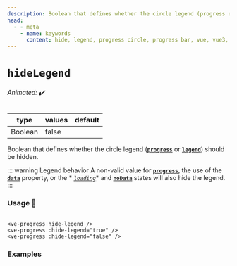 ```yaml
---
description: Boolean that defines whether the circle legend (progress or legend) should be hidden.
head:
  - - meta
    - name: keywords
      content: hide, legend, progress circle, progress bar, vue, vue3, vuejs, vue.js
---
```


# `hideLegend`

###### Animated: ✔️

| type    | values | default |
|---------|--------|---------|
| Boolean | false  |         |

Boolean that defines whether the circle legend (**[`progress`](progress.md)** or **[`legend`](legend.md)**) should be
hidden.

::: warning Legend behavior
A non-valid value for **[`progress`](progress.md)**, the use of the **[`data`](data.md)** property, or the *
*[`loading`](loading.md)** and **[`noData`](nodata.md)** states will also hide the legend.
:::

### Usage 📜

```vue

<ve-progress hide-legend />
<ve-progress :hide-legend="true" />
<ve-progress :hide-legend="false" />
```

### Examples

<script setup>
  import HideLegendBasic from "../../.vitepress/theme/Guide/HideLegend/HideLegendBasic.vue";
</script>

<HideLegendBasic>
<template #code="{ progress, hideLegend }">

```js-vue
<template>
  <ve-progress :hide-legend="{{ hideLegend }}" :progress="{{ progress }}"/>
  <ve-progress :hide-legend="{{ hideLegend }}" :progress="{{ progress }}">
    <template #legend-caption>
      <p>
        i'm a caption and the legend is <b>{{ hideLegend ? "hidden" : "visible" }}</b>
      </p>
    </template>
  </ve-progress>
  <ve-progress :hide-legend="{{ hideLegend }}" legend="0150" :progress="{{ progress }}">
    <template #legend-caption>
      <p>
        "legend"as circle legend
      </p>
    </template>
  </ve-progress>
  <ve-progress :hide-legend="{{ hideLegend }}" progress="evilProgress">
    <template #legend-caption>
      <p>
        i have a very evil "progress" value
      </p>
    </template>
  </ve-progress>
</template>
```

</template>
</HideLegendBasic>
